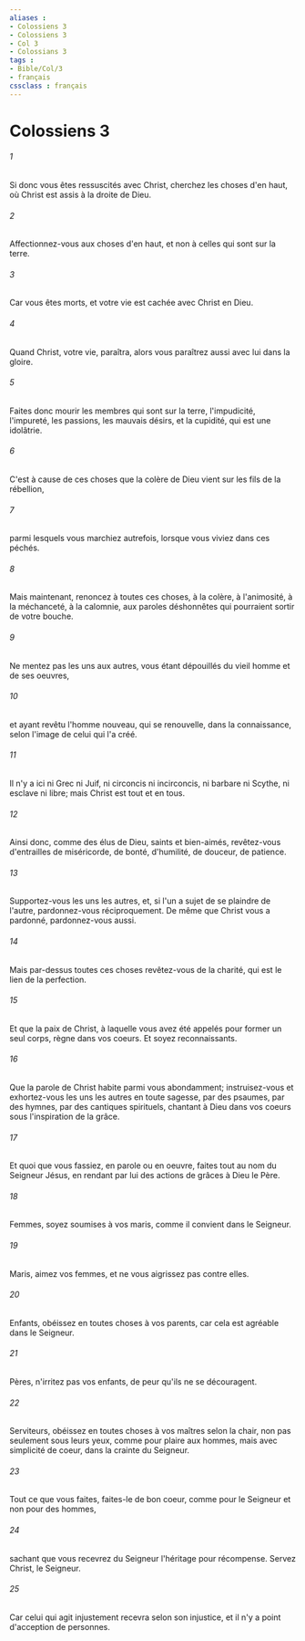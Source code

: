 ```yaml
---
aliases : 
- Colossiens 3
- Colossiens 3
- Col 3
- Colossians 3
tags : 
- Bible/Col/3
- français
cssclass : français
---
```


# Colossiens 3

###### 1
Si donc vous êtes ressuscités avec Christ, cherchez les choses d'en haut, où Christ est assis à la droite de Dieu.
###### 2
Affectionnez-vous aux choses d'en haut, et non à celles qui sont sur la terre.
###### 3
Car vous êtes morts, et votre vie est cachée avec Christ en Dieu.
###### 4
Quand Christ, votre vie, paraîtra, alors vous paraîtrez aussi avec lui dans la gloire.
###### 5
Faites donc mourir les membres qui sont sur la terre, l'impudicité, l'impureté, les passions, les mauvais désirs, et la cupidité, qui est une idolâtrie.
###### 6
C'est à cause de ces choses que la colère de Dieu vient sur les fils de la rébellion,
###### 7
parmi lesquels vous marchiez autrefois, lorsque vous viviez dans ces péchés.
###### 8
Mais maintenant, renoncez à toutes ces choses, à la colère, à l'animosité, à la méchanceté, à la calomnie, aux paroles déshonnêtes qui pourraient sortir de votre bouche.
###### 9
Ne mentez pas les uns aux autres, vous étant dépouillés du vieil homme et de ses oeuvres,
###### 10
et ayant revêtu l'homme nouveau, qui se renouvelle, dans la connaissance, selon l'image de celui qui l'a créé.
###### 11
Il n'y a ici ni Grec ni Juif, ni circoncis ni incirconcis, ni barbare ni Scythe, ni esclave ni libre; mais Christ est tout et en tous.
###### 12
Ainsi donc, comme des élus de Dieu, saints et bien-aimés, revêtez-vous d'entrailles de miséricorde, de bonté, d'humilité, de douceur, de patience.
###### 13
Supportez-vous les uns les autres, et, si l'un a sujet de se plaindre de l'autre, pardonnez-vous réciproquement. De même que Christ vous a pardonné, pardonnez-vous aussi.
###### 14
Mais par-dessus toutes ces choses revêtez-vous de la charité, qui est le lien de la perfection.
###### 15
Et que la paix de Christ, à laquelle vous avez été appelés pour former un seul corps, règne dans vos coeurs. Et soyez reconnaissants.
###### 16
Que la parole de Christ habite parmi vous abondamment; instruisez-vous et exhortez-vous les uns les autres en toute sagesse, par des psaumes, par des hymnes, par des cantiques spirituels, chantant à Dieu dans vos coeurs sous l'inspiration de la grâce.
###### 17
Et quoi que vous fassiez, en parole ou en oeuvre, faites tout au nom du Seigneur Jésus, en rendant par lui des actions de grâces à Dieu le Père.
###### 18
Femmes, soyez soumises à vos maris, comme il convient dans le Seigneur.
###### 19
Maris, aimez vos femmes, et ne vous aigrissez pas contre elles.
###### 20
Enfants, obéissez en toutes choses à vos parents, car cela est agréable dans le Seigneur.
###### 21
Pères, n'irritez pas vos enfants, de peur qu'ils ne se découragent.
###### 22
Serviteurs, obéissez en toutes choses à vos maîtres selon la chair, non pas seulement sous leurs yeux, comme pour plaire aux hommes, mais avec simplicité de coeur, dans la crainte du Seigneur.
###### 23
Tout ce que vous faites, faites-le de bon coeur, comme pour le Seigneur et non pour des hommes,
###### 24
sachant que vous recevrez du Seigneur l'héritage pour récompense. Servez Christ, le Seigneur.
###### 25
Car celui qui agit injustement recevra selon son injustice, et il n'y a point d'acception de personnes.
